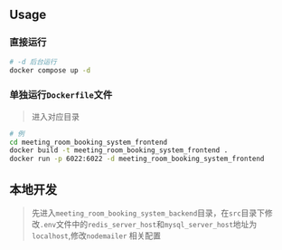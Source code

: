 ## Usage

### 直接运行
``` bash
# -d 后台运行
docker compose up -d 
``` 

### 单独运行`Dockerfile`文件
> 进入对应目录
``` bash
# 例
cd meeting_room_booking_system_frontend
docker build -t meeting_room_booking_system_frontend .
docker run -p 6022:6022 -d meeting_room_booking_system_frontend
```

<!-- https://medium.com/@wwdhfernando/efficient-deployment-of-next-js-24fd2825d6b4 -->
<!-- https://medium.com/@wwdhfernando/efficient-deployment-of-next-js-11a4e8947d9b -->

## 本地开发
> 先进入`meeting_room_booking_system_backend`目录，在`src`目录下修改`.env`文件中的`redis_server_host`和`mysql_server_host`地址为`localhost`,修改`nodemailer` 相关配置